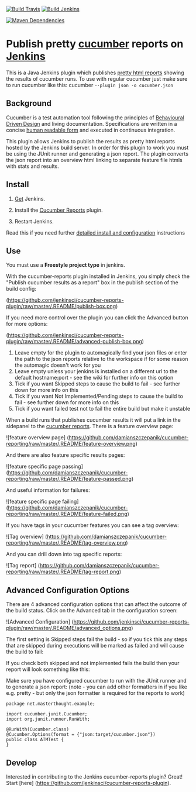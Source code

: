 [![Build Travis](https://img.shields.io/travis/jenkinsci/cucumber-reports-plugin/master.svg)](https://travis-ci.org/jenkinsci/cucumber-reports-plugin)
[![Build Jenkins](https://jenkins.ci.cloudbees.com/job/plugins/job/cucumber-reports-plugin/badge/icon)](https://jenkins.ci.cloudbees.com/job/plugins/job/cucumber-reports-plugin/)

[![Maven Dependencies](https://www.versioneye.com/user/projects/5663e781f376cc003d0009df/badge.svg)](https://www.versioneye.com/user/projects/5663e781f376cc003d0009df?child=summary)

# Publish pretty [cucumber](https://cucumber.io/) reports on [Jenkins](http://jenkins-ci.org/)

This is a Java Jenkins plugin which publishes [pretty html reports](https://github.com/damianszczepanik/cucumber-reporting) showing the results of cucumber runs. To use with regular cucumber just make sure to run cucumber like this: cucumber `--plugin json -o cucumber.json`

## Background

Cucumber is a test automation tool following the principles of [Behavioural Driven Design](https://en.wikipedia.org/wiki/Behavior-driven_development) and living documentation. Specifications are written in a concise [human readable form](https://cucumber.io/docs/reference) and executed in continuous integration. 

This plugin allows Jenkins to publish the results as pretty html reports hosted by the Jenkins build server. In order for this plugin to work you must be using the JUnit runner and generating a json report. The plugin converts the json report into an overview html linking to separate feature file htmls with stats and results. 

## Install

1. [Get](https://jenkins-ci.org/) Jenkins.

2. Install the [Cucumber Reports](https://wiki.jenkins-ci.org/display/JENKINS/Cucumber+Reports+Plugin) plugin.

3. Restart Jenkins.

Read this if you need further  [detailed install and configuration](https://github.com/jenkinsci/cucumber-reports-plugin/wiki/Detailed-Configuration) instructions 

## Use
You must use a **Freestyle project type** in jenkins.

With the cucumber-reports plugin installed in Jenkins, you simply check the "Publish cucumber results as a report" box in the
publish section of the build config:

(https://github.com/jenkinsci/cucumber-reports-plugin/raw/master/.README/publish-box.png)

If you need more control over the plugin you can click the Advanced button for more options:

(https://github.com/jenkinsci/cucumber-reports-plugin/raw/master/.README/advanced-publish-box.png)

1. Leave empty for the plugin to automagically find your json files or enter the path to the json reports relative to the workspace if for some reason the automagic doesn't work for you
2. Leave empty unless your jenkins is installed on a different url to the default hostname:port - see the wiki for further info on this option
3. Tick if you want Skipped steps to cause the build to fail - see further down for more info on this
4. Tick if you want Not Implemented/Pending steps to cause the build to fail - see further down for more info on this
5. Tick if you want failed test not to fail the entire build but make it unstable

When a build runs that publishes cucumber results it will put a link in the sidepanel to the [cucumber reports](https://github.com/damianszczepanik/cucumber-reporting). There is a feature overview page:

![feature overview page]
(https://github.com/damianszczepanik/cucumber-reporting/raw/master/.README/feature-overview.png)

And there are also feature specific results pages:

![feature specific page passing]
(https://github.com/damianszczepanik/cucumber-reporting/raw/master/.README/feature-passed.png)

And useful information for failures:

![feature specific page failing]
(https://github.com/damianszczepanik/cucumber-reporting/raw/master/.README/feature-failed.png)

If you have tags in your cucumber features you can see a tag overview:

![Tag overview]
(https://github.com/damianszczepanik/cucumber-reporting/raw/master/.README/tag-overview.png)

And you can drill down into tag specific reports:

![Tag report]
(https://github.com/damianszczepanik/cucumber-reporting/raw/master/.README/tag-report.png)

## Advanced Configuration Options

There are 4 advanced configuration options that can affect the outcome of the build status. Click on the Advanced tab in the configuration screen:

![Advanced Configuration]
(https://github.com/jenkinsci/cucumber-reports-plugin/raw/master/.README/advanced_options.png)

The first setting is Skipped steps fail the build - so if you tick this any steps that are skipped during executions will be marked as failed and will cause the build to fail:

If you check both skipped and not implemented fails the build then your report will look something like this:


Make sure you have configured cucumber to run with the JUnit runner and to generate a json report: (note - you can add other formatters in if you like e.g. pretty - but only the json formatter is required for the reports to work)

    package net.masterthought.example;

    import cucumber.junit.Cucumber;
    import org.junit.runner.RunWith;

    @RunWith(Cucumber.class)
    @Cucumber.Options(format = {"json:target/cucumber.json"})
    public class ATMTest {
    }

## Develop

Interested in contributing to the Jenkins cucumber-reports plugin?  Great!  Start [here]
(https://github.com/jenkinsci/cucumber-reports-plugin).
